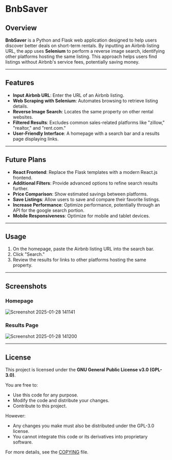 # BnbSaver

## Overview
**BnbSaver** is a Python and Flask web application designed to help users discover better deals on short-term rentals. By inputting an Airbnb listing URL, the app uses **Selenium** to perform a reverse image search, identifying other platforms hosting the same listing. This approach helps users find listings without Airbnb's service fees, potentially saving money.

---

## Features
- **Input Airbnb URL**: Enter the URL of an Airbnb listing.
- **Web Scraping with Selenium**: Automates browsing to retrieve listing details.
- **Reverse Image Search**: Locates the same property on other rental websites.
- **Filtered Results**: Excludes common sales-related platforms like "zillow," "realtor," and "rent.com."
- **User-Friendly Interface**: A homepage with a search bar and a results page displaying links.

---

## Future Plans
- **React Frontend**: Replace the Flask templates with a modern React.js frontend.
- **Additional Filters**: Provide advanced options to refine search results further.
- **Price Comparison**: Show estimated savings between platforms.
- **Save Listings**: Allow users to save and compare their favorite listings.
- **Increase Performance**: Optimize performance, potentially through an API for the google search portion.
- **Mobile Responsiveness**: Optimize for mobile and tablet devices.

---

## Usage
1. On the homepage, paste the Airbnb listing URL into the search bar.
2. Click "Search."
3. Review the results for links to other platforms hosting the same property.

---

## Screenshots
### Homepage
![Screenshot 2025-01-28 141141](https://github.com/user-attachments/assets/4b7433b0-696f-447c-8e32-46d24e59b97f)


### Results Page
![Screenshot 2025-01-28 141200](https://github.com/user-attachments/assets/d09ef80c-4d6d-447b-ae54-88ff361135f8)


---

## License
This project is licensed under the **GNU General Public License v3.0 (GPL-3.0)**.

You are free to:
- Use this code for any purpose.
- Modify the code and distribute your changes.
- Contribute to this project.

However:
- Any changes you make must also be distributed under the GPL-3.0 license.
- You cannot integrate this code or its derivatives into proprietary software.

For more details, see the [COPYING](./COPYING) file.

